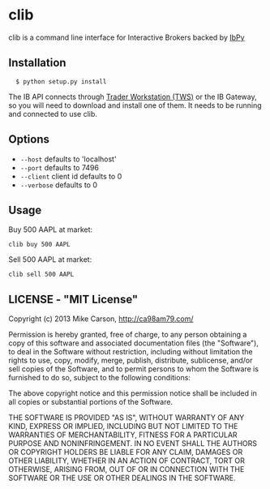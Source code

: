 # clib

clib is a command line interface for Interactive Brokers backed by [IbPy](https://github.com/blampe/IbPy)

## Installation

	  $ python setup.py install

The IB API connects through [Trader Workstation (TWS)](http://www.interactivebrokers.com/en/?f=tws) or the IB Gateway, so you will need to download and install one of them.  It needs to be running and connected to use clib.

## Options
  
  - `--host` defaults to 'localhost'
  - `--port` defaults to 7496
  - `--client` client id defaults to 0
  - `--verbose` defaults to 0

## Usage

Buy 500 AAPL at market:

	clib buy 500 AAPL
	
Sell 500 AAPL at market:

	clib sell 500 AAPL

## LICENSE - "MIT License"

Copyright (c) 2013 Mike Carson, http://ca98am79.com/

Permission is hereby granted, free of charge, to any person
obtaining a copy of this software and associated documentation
files (the "Software"), to deal in the Software without
restriction, including without limitation the rights to use,
copy, modify, merge, publish, distribute, sublicense, and/or sell
copies of the Software, and to permit persons to whom the
Software is furnished to do so, subject to the following
conditions:

The above copyright notice and this permission notice shall be
included in all copies or substantial portions of the Software.

THE SOFTWARE IS PROVIDED "AS IS", WITHOUT WARRANTY OF ANY KIND,
EXPRESS OR IMPLIED, INCLUDING BUT NOT LIMITED TO THE WARRANTIES
OF MERCHANTABILITY, FITNESS FOR A PARTICULAR PURPOSE AND
NONINFRINGEMENT. IN NO EVENT SHALL THE AUTHORS OR COPYRIGHT
HOLDERS BE LIABLE FOR ANY CLAIM, DAMAGES OR OTHER LIABILITY,
WHETHER IN AN ACTION OF CONTRACT, TORT OR OTHERWISE, ARISING
FROM, OUT OF OR IN CONNECTION WITH THE SOFTWARE OR THE USE OR
OTHER DEALINGS IN THE SOFTWARE.
